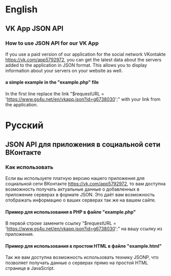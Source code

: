 # English
## VK App JSON API
### How to use JSON API for our VK App
If you use a paid version of our application for the social network VKontakte https://vk.com/app5792972, 
you can get the latest data about the servers added to the application in JSON format. 
This allows you to display information about your servers on your website as well.
#### a simple example in the "example.php" file
In the first line replace the link 
"$requestURL = 'https://www.gs4u.net/en/vkapp.json?id=g6738030';" with your link from the application.

# Русский
## JSON API для приложения в социальной сети ВКонтакте
### Как использовать
Если вы используете платную версию нашего приложения для социальной сети ВКонтакте https://vk.com/app5792972, 
то вам доступна возможность получать актуальные данные о добавленных в приложение серверах в формате JSON. 
Это даёт вам возможность отображать информацию о ваших серверах так же на вашем сайте.
#### Пример для использования в PHP в файле "example.php"
В первой строке замените ссылку 
"$requestURL = 'https://www.gs4u.net/en/vkapp.json?id=g6738030';" на вашу ссылку из приложения.

#### Пример для использования в простом HTML в файле "example.html"
Так же вам доступна возможность использовать технику JSONP, что позволяет получать данные о серверах прямо на простой
HTML странице в JavaScript. 
